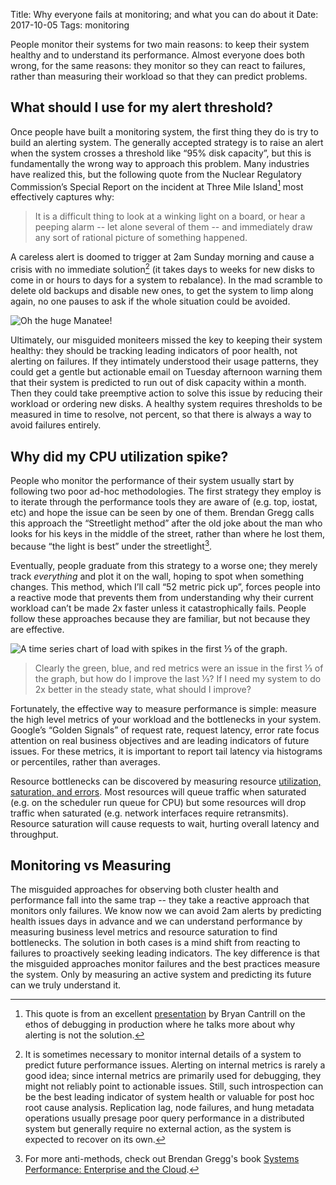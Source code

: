 Title: Why everyone fails at monitoring; and what you can do about it
Date: 2017-10-05
Tags: monitoring

People monitor their systems for two main reasons: to keep their system healthy and to understand its performance. Almost everyone does both wrong, for the same reasons: they monitor so they can react to failures, rather than measuring their workload so that they can predict problems.

## What should I use for my alert threshold?

Once people have built a monitoring system, the first thing they do is try to build an alerting system. The generally accepted strategy is to raise an alert when the system crosses a threshold like “95% disk capacity”, but this is fundamentally the wrong way to approach this problem. Many industries have realized this, but the following quote from the Nuclear Regulatory Commission’s Special Report on the incident at Three Mile Island[^1] most effectively captures why:

> It is a difficult thing to look at a winking light on a board, or hear a peeping alarm -- let alone several of them -- and immediately draw any sort of rational picture of something happened.

[^1]: This quote is from an excellent [presentation](https://www.youtube.com/watch?v=30jNsCVLpAE) by Bryan Cantrill on the ethos of debugging in production where he talks more about why alerting is not the solution.

A careless alert is doomed to trigger at 2am Sunday morning and cause a crisis with no immediate solution[^2] (it takes days to weeks for new disks to come in or hours to days for a system to rebalance). In the mad scramble to delete old backups and disable new ones, to get the system to limp along again, no one pauses to ask if the whole situation could be avoided.

![Oh the huge Manatee!](|filename|/images/huge_manatee.jpg "Oh the huge Manatee!")

Ultimately, our misguided moniteers missed the key to keeping their system healthy: they should be tracking leading indicators of poor health, not alerting on failures. If they intimately understood their usage patterns, they could get a gentle but actionable email on Tuesday afternoon warning them that their system is predicted to run out of disk capacity within a month. Then they could take preemptive action to solve this issue by reducing their workload or ordering new disks. A healthy system requires thresholds to be measured in time to resolve, not percent, so that there is always a way to avoid failures entirely.

[^2]: It is sometimes necessary to monitor internal details of a system to predict future performance issues. Alerting on internal metrics is rarely a good idea; since internal metrics are primarily used for debugging, they might not reliably point to actionable issues[^3]. Still, such introspection can be the best leading indicator of system health or valuable for post hoc root cause analysis. Replication lag, node failures, and hung metadata operations usually presage poor query performance in a distributed system but generally require no external action, as the system is expected to recover on its own.

[^3]: Check out the excellent [chapter on monitoring](https://landing.google.com/sre/book/chapters/monitoring-distributed-systems.html) in the Google SRE book.

## Why did my CPU utilization spike?

People who monitor the performance of their system usually start by following two poor ad-hoc methodologies. The first strategy they employ is to iterate through the performance tools they are aware of (e.g. top, iostat, etc) and hope the issue can be seen by one of them. Brendan Gregg calls this approach the “Streetlight method” after the old joke about the man who looks for his keys in the middle of the street, rather than where he lost them, because “the light is best” under the streetlight[^4].

[^4]: For more anti-methods, check out Brendan Gregg's book [Systems Performance: Enterprise and the Cloud](https://books.google.com/books?id=xQdvAQAAQBAJ).

Eventually, people graduate from this strategy to a worse one; they merely track _everything_ and plot it on the wall, hoping to spot when something changes. This method, which I’ll call “52 metric pick up”, forces people into a reactive mode that prevents them from understanding why their current workload can’t be made 2x faster unless it catastrophically fails. People follow these approaches because they are familiar, but not because they are effective.


![A time series chart of load with spikes in the first ⅓ of the graph.](|filename|/images/tsd_spikes.png "A time series chart of load with spikes in the first ⅓ of the graph.")
> Clearly the green, blue, and red metrics were an issue in the first ⅓ of the graph, but how do I improve the last ⅓? If I need my system to do 2x better in the steady state, what should I improve? 

Fortunately, the effective way to measure performance is simple: measure the high level metrics of your workload and the bottlenecks in your system. Google’s “Golden Signals” of request rate, request latency, error rate focus attention on real business objectives and are leading indicators of future issues. For these metrics, it is important to report tail latency via histograms or percentiles, rather than averages.

Resource bottlenecks can be discovered by measuring resource [utilization, saturation, and errors](http://www.brendangregg.com/usemethod.html). Most resources will queue traffic when saturated (e.g. on the scheduler run queue for CPU) but some resources will drop traffic when saturated (e.g. network interfaces require retransmits). Resource saturation will cause requests to wait, hurting overall latency and throughput.

## Monitoring vs Measuring

The misguided approaches for observing both cluster health and performance fall into the same trap -- they take a reactive approach that monitors only failures. We know now we can avoid 2am alerts by predicting health issues days in advance and we can understand performance by measuring business level metrics and resource saturation to find bottlenecks. The solution in both cases is a mind shift from reacting to failures to proactively seeking leading indicators. The key difference is that the misguided approaches monitor failures and the best practices measure the system. Only by measuring an active system and predicting its future can we truly understand it.
